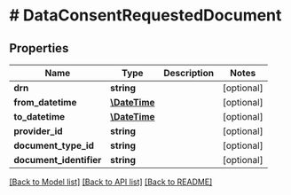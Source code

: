 # # DataConsentRequestedDocument

## Properties

Name | Type | Description | Notes
------------ | ------------- | ------------- | -------------
**drn** | **string** |  | [optional]
**from_datetime** | [**\DateTime**](\DateTime.md) |  | [optional]
**to_datetime** | [**\DateTime**](\DateTime.md) |  | [optional]
**provider_id** | **string** |  | [optional]
**document_type_id** | **string** |  | [optional]
**document_identifier** | **string** |  | [optional]

[[Back to Model list]](../../README.md#models) [[Back to API list]](../../README.md#endpoints) [[Back to README]](../../README.md)
